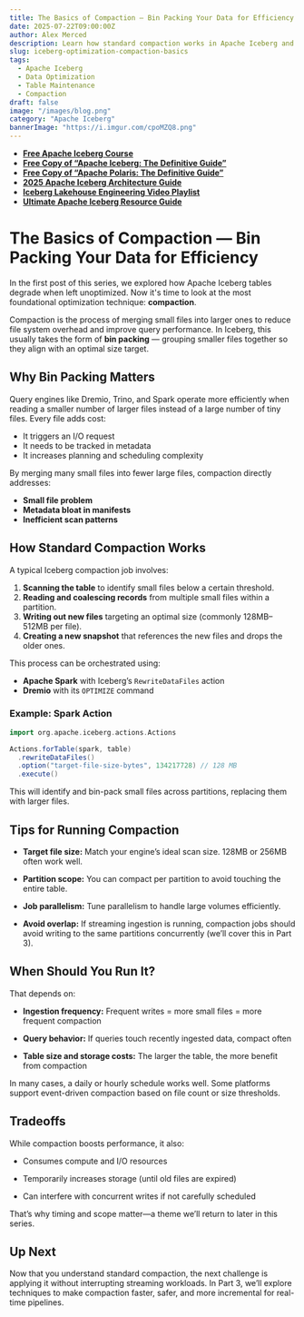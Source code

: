 ```yaml
---
title: The Basics of Compaction — Bin Packing Your Data for Efficiency
date: 2025-07-22T09:00:00Z
author: Alex Merced
description: Learn how standard compaction works in Apache Iceberg and why bin packing your data files is essential for maintaining query performance and cost efficiency.
slug: iceberg-optimization-compaction-basics
tags:
  - Apache Iceberg
  - Data Optimization
  - Table Maintenance
  - Compaction
draft: false
image: "/images/blog.png"
category: "Apache Iceberg"
bannerImage: "https://i.imgur.com/cpoMZQ8.png"
---
```


- **[Free Apache Iceberg Course](https://hello.dremio.com/webcast-an-apache-iceberg-lakehouse-crash-course-reg.html?utm_source=ev_external_blog&utm_medium=influencer&utm_campaign=optimization_blogs&utm_content=alexmerced&utm_term=external_blog)**  
- **[Free Copy of “Apache Iceberg: The Definitive Guide”](https://hello.dremio.com/wp-apache-iceberg-the-definitive-guide-reg.html?utm_source=ev_external_blog&utm_medium=influencer&utm_campaign=optimization_blogs&utm_content=alexmerced&utm_term=external_blog)**  
- **[Free Copy of “Apache Polaris: The Definitive Guide”](https://hello.dremio.com/wp-apache-polaris-guide-reg.html?utm_source=ev_external_blog&utm_medium=influencer&utm_campaign=optimization_blogs&utm_content=alexmerced&utm_term=external_blog)**  
- **[2025 Apache Iceberg Architecture Guide](https://medium.com/data-engineering-with-dremio/2025-guide-to-architecting-an-iceberg-lakehouse-9b19ed42c9de)**  
- **[Iceberg Lakehouse Engineering Video Playlist](https://youtube.com/playlist?list=PLsLAVBjQJO0p0Yq1fLkoHvt2lEJj5pcYe&si=WTSnqjXZv6Glkc3y)**  
- **[Ultimate Apache Iceberg Resource Guide](https://medium.com/data-engineering-with-dremio/ultimate-directory-of-apache-iceberg-resources-e3e02efac62e)** 

# The Basics of Compaction — Bin Packing Your Data for Efficiency

In the first post of this series, we explored how Apache Iceberg tables degrade when left unoptimized. Now it's time to look at the most foundational optimization technique: **compaction**.

Compaction is the process of merging small files into larger ones to reduce file system overhead and improve query performance. In Iceberg, this usually takes the form of **bin packing** — grouping smaller files together so they align with an optimal size target.

## Why Bin Packing Matters

Query engines like Dremio, Trino, and Spark operate more efficiently when reading a smaller number of larger files instead of a large number of tiny files. Every file adds cost:
- It triggers an I/O request
- It needs to be tracked in metadata
- It increases planning and scheduling complexity

By merging many small files into fewer large files, compaction directly addresses:
- **Small file problem**
- **Metadata bloat in manifests**
- **Inefficient scan patterns**

## How Standard Compaction Works

A typical Iceberg compaction job involves:
1. **Scanning the table** to identify small files below a certain threshold.
2. **Reading and coalescing records** from multiple small files within a partition.
3. **Writing out new files** targeting an optimal size (commonly 128MB–512MB per file).
4. **Creating a new snapshot** that references the new files and drops the older ones.

This process can be orchestrated using:
- **Apache Spark** with Iceberg’s `RewriteDataFiles` action
- **Dremio** with its `OPTIMIZE` command

### Example: Spark Action

```scala
import org.apache.iceberg.actions.Actions

Actions.forTable(spark, table)
  .rewriteDataFiles()
  .option("target-file-size-bytes", 134217728) // 128 MB
  .execute()
```

This will identify and bin-pack small files across partitions, replacing them with larger files.

## Tips for Running Compaction
- **Target file size:** Match your engine’s ideal scan size. 128MB or 256MB often work well.

- **Partition scope:** You can compact per partition to avoid touching the entire table.

- **Job parallelism:** Tune parallelism to handle large volumes efficiently.

- **Avoid overlap:** If streaming ingestion is running, compaction jobs should avoid writing to the same partitions concurrently (we’ll cover this in Part 3).

## When Should You Run It?
That depends on:

- **Ingestion frequency:** Frequent writes = more small files = more frequent compaction

- **Query behavior:** If queries touch recently ingested data, compact often

- **Table size and storage costs:** The larger the table, the more benefit from compaction

In many cases, a daily or hourly schedule works well. Some platforms support event-driven compaction based on file count or size thresholds.

## Tradeoffs
While compaction boosts performance, it also:

- Consumes compute and I/O resources

- Temporarily increases storage (until old files are expired)

- Can interfere with concurrent writes if not carefully scheduled

That’s why timing and scope matter—a theme we’ll return to later in this series.

## Up Next
Now that you understand standard compaction, the next challenge is applying it without interrupting streaming workloads. In Part 3, we’ll explore techniques to make compaction faster, safer, and more incremental for real-time pipelines.